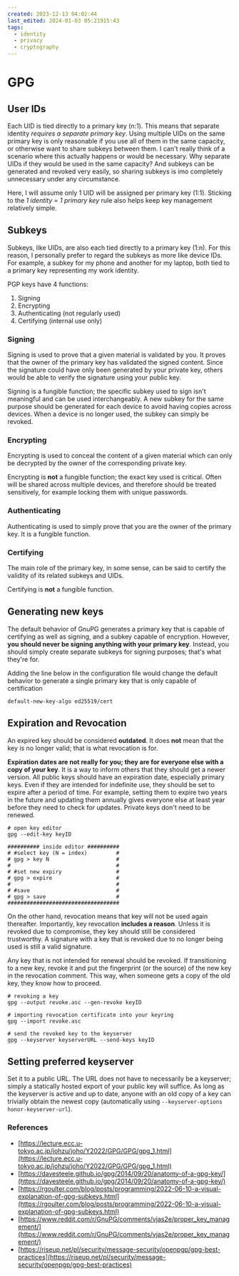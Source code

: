 ```yaml
---
created: 2023-12-13 04:02:44
last_edited: 2024-01-03 05:21915:43
tags:
  - identity
  - privacy
  - cryptography
---
```

# GPG

## User IDs
Each UID is tied directly to a primary key (n:1). This means that separate identity *requires a separate primary key*. Using multiple UIDs on the same primary key is only reasonable if you use all of them in the same capacity, or otherwise want to share subkeys between them. I can't really think of a scenario where this actually happens or would be necessary. Why separate UIDs if they would be used in the same capacity? And subkeys can be generated and revoked very easily, so sharing subkeys is imo completely unnecessary under any circumstance.

Here, I will assume only 1 UID will be assigned per primary key (1:1). Sticking to the *1 identity = 1 primary key* rule also helps keep key management relatively simple.

## Subkeys
Subkeys, like UIDs, are also each tied directly to a primary key (1:n). For this reason, I personally prefer to regard the subkeys as more like device IDs. For example, a subkey for my phone and another for my laptop, both tied to a primary key representing my work identity.

PGP keys have 4 functions:
1. Signing
2. Encrypting
3. Authenticating (not regularly used)
4. Certifying (internal use only)

### Signing
Signing is used to prove that a given material is validated by you. It proves that the owner of the primary key has validated the signed content. Since the signature could have only been generated by your private key, others would be able to verify the signature using your public key.

Signing is a fungible function; the specific subkey used to sign isn't meaningful and can be used interchangeably. A new subkey for the same purpose should be generated for each device to avoid having copies across devices. When a device is no longer used, the subkey can simply be revoked.
### Encrypting
Encrypting is used to conceal the content of a given material which can only be decrypted by the owner of the corresponding private key.

Encrypting is **not** a fungible function; the exact key used is critical. Often will be shared across multiple devices, and therefore should be treated sensitively, for example locking them with unique passwords.
### Authenticating
Authenticating is used to simply prove that you are the owner of the primary key. It is a fungible function.
### Certifying

The main role of the primary key, in some sense, can be said to certify the validity of its related subkeys and UIDs.

Certifying is **not** a fungible function.


## Generating new keys
The default behavior of GnuPG generates a primary key that is capable of certifying as well as signing, and a subkey capable of encryption. However, **you should never be signing anything with your primary key**. Instead, you should simply create separate subkeys for signing purposes; that's what they're for.

Adding the line below in the configuration file would change the default behavior to generate a single primary key that is only capable of certification
```
default-new-key-algo ed25519/cert
```

## Expiration and Revocation
An expired key should be considered **outdated**. It does **not** mean that the key is no longer valid; that is what revocation is for.

**Expiration dates are not really for you; they are for everyone else with a copy of your key**. It is a way to inform others that they should get a newer version. All public keys should have an expiration date, especially primary keys. Even if they are intended for indefinite use, they should be set to expire after a period of time. For example, setting them to expire two years in the future and updating them annually gives everyone else at least year before they need to check for updates. Private keys don't need to be renewed.

```
# open key editor
gpg --edit-key keyID

########## inside editor ##########
# #select key (N = index)         #
# gpg > key N                     #
#                                 #
# #set new expiry                 #
# gpg > expire                    #
#                                 #
# #save                           #
# gpg > save                      #
###################################
```

On the other hand, revocation means that key will not be used again thereafter. Importantly, key revocation **includes a reason**. Unless it is revoked due to compromise, they key should still be considered trustworthy. A signature with a key that is revoked due to no longer being used is still a valid signature.

Any key that is not intended for renewal should be revoked. If transitioning to a new key, revoke it and put the fingerprint (or the source) of the new key in the revocation comment. This way, when someone gets a copy of the old key, they know how to proceed.

```
# revoking a key
gpg --output revoke.asc --gen-revoke keyID

# importing revocation certificate into your keyring
gpg --import revoke.asc

# send the revoked key to the keyserver
gpg --keyserver keyserverURL --send-keys keyID
```

## Setting preferred keyserver
Set it to a public URL. The URL does not have to necessarily be a keyserver; simply a statically hosted export of your public key will suffice. As long as the keyserver is active and up to date, anyone with an old copy of a key can trivially obtain the newest copy (automatically using `--keyserver-options honor-keyserver-url`).

### References
- [https://lecture.ecc.u-tokyo.ac.jp/johzu/joho/Y2022/GPG/GPG/gpg_1.html](https://lecture.ecc.u-tokyo.ac.jp/johzu/joho/Y2022/GPG/GPG/gpg_1.html)
- [https://davesteele.github.io/gpg/2014/09/20/anatomy-of-a-gpg-key/](https://davesteele.github.io/gpg/2014/09/20/anatomy-of-a-gpg-key/)
- [https://rgoulter.com/blog/posts/programming/2022-06-10-a-visual-explanation-of-gpg-subkeys.html](https://rgoulter.com/blog/posts/programming/2022-06-10-a-visual-explanation-of-gpg-subkeys.html)
- [https://www.reddit.com/r/GnuPG/comments/vjas2e/proper_key_management/](https://www.reddit.com/r/GnuPG/comments/vjas2e/proper_key_management/)
- [https://riseup.net/pl/security/message-security/openpgp/gpg-best-practices](https://riseup.net/pl/security/message-security/openpgp/gpg-best-practices)
